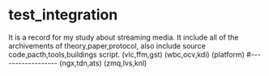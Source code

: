 # test_integration
It is a record for my study about streaming media.
It include all of the archivements of theory,paper,protocol,
also include source code,pacth,tools,buildings script.
(vlc,ffm,gst)
(wbc,ocv,kdi)
(platform)
#------------------
(ngx,tdn,ats)
(zmq,lvs,knl)
